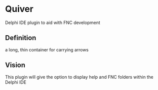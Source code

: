 # Quiver
Delphi IDE plugin to aid with FNC development

## Definition
a long, thin container for carrying arrows

## Vision
This plugin will give the option to display help and FNC folders within the Delphi IDE
